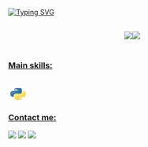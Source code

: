 
[![Typing SVG](https://readme-typing-svg.herokuapp.com/?color=0fcb96&size=35&center=true&vCenter=true&width=1000&lines=Hi!,+I'm+Axel+Silva!;+Aways+learning...+:%29)](https://git.io/typing-svg)

 <br>

 <div align="center">
  <a href="https://github.com/axelssilva">
  <img height="160em" src="https://github-readme-stats.vercel.app/api?username=axelssilva&show_icons=true&theme=tokyonight&include_all_commits=true&count_private=true"/><img height="160em" src="https://github-readme-stats.vercel.app/api/top-langs/?username=axelssilva&layout=compact&langs_count=7&theme=tokyonight"/>
</div>
  
 <br>
 
  ### Main skills:
<div style="display: inline_block"><br>
  <img align="center" alt="Uev-Python" height="30" width="40" src="https://raw.githubusercontent.com/devicons/devicon/master/icons/python/python-original.svg">
</div>
  
  ### Contact me:
<div> 
  <a href="https://instagram.com/achelph" target="_blank"><img src="https://img.shields.io/badge/-Instagram-%23E4405F?style=for-the-badge&logo=instagram&logoColor=white" target="_blank"></a>
  <a href = "mailto:contato.axelsls@gmail.com"><img src="https://img.shields.io/badge/-Gmail-%23333?style=for-the-badge&logo=gmail&logoColor=white" target="_blank"></a>
  <a href="https://www.linkedin.com/in/axel-sandro-lima-da-silva-2a1b9022a/" target="_blank"><img src="https://img.shields.io/badge/-LinkedIn-%230077B5?style=for-the-badge&logo=linkedin&logoColor=white" target="_blank"></a>   
</div>
